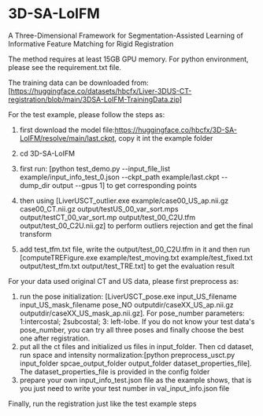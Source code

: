 # 3D-SA-LoIFM
A Three-Dimensional Framework for Segmentation-Assisted Learning of Informative Feature Matching for Rigid Registration

The method requires at least 15GB GPU memory. For python environment, please see the requirement.txt file.

The training data can be downloaded from: [https://huggingface.co/datasets/hbcfx/Liver-3DUS-CT-registration/blob/main/3DSA-LoIFM-TrainingData.zip]

For the test example, please follow the steps as:
1. first download the model file:https://huggingface.co/hbcfx/3D-SA-LoIFM/resolve/main/last.ckpt, copy it int the example folder
 
2. cd 3D-SA-LoIFM

3. first run: [python test_demo.py --input_file_list example/input_info_test_0.json --ckpt_path example/last.ckpt --dump_dir output --gpus 1] to get corresponding points

4. then using [LiverUSCT_outlier.exe example/case00_US_ap.nii.gz  case00_CT.nii.gz output/testUS_00_var_sort.mps output/testCT_00_var_sort.mp output/test_00_C2U.tfm  output/test_00_C2U.nii.gz] to perform outliers rejection and get the final transform

5. add test_tfm.txt file, write the output/test_00_C2U.tfm in it and then run [computeTREFigure.exe example/test_moving.txt example/test_fixed.txt output/test_tfm.txt output/test_TRE.txt] to get the evaluation result


For your data used original CT and US data, please first preprocess as:

1. run the pose initialization: [LiverUSCT_pose.exe input_US_filename  input_US_mask_filename pose_NO outputdir/caseXX_US_ap.nii.gz outputdir/caseXX_US_mask_ap.nii.gz]. For pose_number parameters: 1:intercostal; 2subcostal; 3: left-lobe. If you do not know your test data's pose_number, you can try all three poses and finally choose the best one after registration.
2. put all the ct files and initialized us files in input_folder. Then cd dataset, run space and intensity normalization:[python preprocess_usct.py input_folder spcae_output_folder output_folder dataset_properties_file]. The dataset_properties_file is provided in the config folder
3. prepare your own input_info_test.json file as the example shows, that is you just need to write your test number in val_input_info.json file 

Finally, run the registration just like the test example steps

